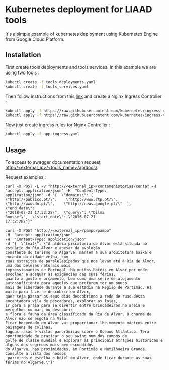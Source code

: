 # Kubernetes deployment for LIAAD tools
It's a simple  example of kubernetes deployment using Kubernetes Engine from Google Cloud Platform.
## Installation
First create tools deployments and tools services. In this example we are using two tools :
```bash
kubectl create -f tools_deployments.yaml
kubectl create -f tools_services.yaml
```
Then follow instructions from this [link](https://github.com/kubernetes/ingress-nginx/blob/master/docs/deploy/index.md) and create a Nginx Ingress Controller :
```bash
kubectl apply -f https://raw.githubusercontent.com/kubernetes/ingress-nginx/master/deploy/static/mandatory.yaml
kubectl apply -f https://raw.githubusercontent.com/kubernetes/ingress-nginx/master/deploy/static/provider/cloud-generic.yaml
```
Now just create ingress rules for Nginx Controller :
```bash
kubectl apply -f app-ingress.yaml
```
## Usage
To access to swagger documentation request [http://<external_ip>/<tools_name>/apidocs/]().

Request examples :
```
curl -X POST -L -v "http://<external_ip>/contamehistorias/conta" -H  
"accept: application/json" -H  "Content-Type: 
application/json" -d "{  \"domains\": [    
\"http://publico.pt/\",    \"http://www.rtp.pt/\",    
\"http://www.dn.pt/\",    \"http://news.google.pt/\"  ],  \"end_date\": 
\"2018-07-21 17:32:28\",  \"query\": \"Dilma 
Roussef\",  \"start_date\": \"2016-07-21 
17:32:28\"}"

curl -X POST "http://<external_ip>/pampo/pampo" 
-H  "accept: application/json" 
-H  "Content-Type: application/json" 
-d "{  \"text\": \"A aldeia piscatória de Alvor está situada no estuário do Rio Alvor e apesar da evolução 
constante do turismo no Algarve, mantém a sua arquitetura baixa e encanto da cidade velha, com 
ruas estreitas de paralelepípedos que nos levam até à Ria de Alvor, uma das belezas naturais mais 
impressionantes de Portugal. Há muitos hotéis em Alvor por onde escolher e adequar às exigências das suas férias, 
quanto a gosto e orçamento, bem como uma série de alojamento autossuficiente para aqueles que preferem ter um pouco 
mais de liberdade durante a sua estadia na Região de Portimão. Há muito para fazer e descobrir em Alvor, 
quer seja passar os seus dias descobrindo a rede de ruas desta encantadora vila de pescadores, explorar as lojas, 
ir para a praia para se divertir entre brincadeiras na areia e mergulhos no mar, ou descobrir 
a flora e fauna da área classificada da Ria de Alvor. O charme de Alvor não se esgota na Vila. 
Ficar hospedado em Alvor vai proporcionar-lhe momento mágicos entre paisagens de colinas, 
lagoas rasas e vistas panorâmicas sobre o Oceano Atlântico. Terá oportunidade de praticar o seu swing num dos campos de 
golfe de classe mundial e explorar as principais atrações históricas e alguns dos segredos mais bem escondidos 
do Algarve, nas proximidades, em Portimão e Mexilhoeira Grande. Consulte a lista dos nossos
 parceiros e escolha o hotel em Alvor, onde ficar durante as suas férias no Algarve.\"}"

```
